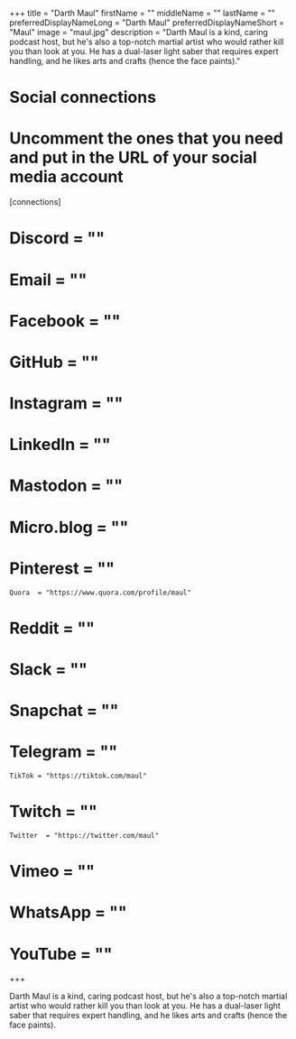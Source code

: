 +++
title = "Darth Maul"
firstName = ""
middleName = ""
lastName = ""
preferredDisplayNameLong = "Darth Maul"
preferredDisplayNameShort = "Maul"
image = "maul.jpg"
description = "Darth Maul is a kind, caring podcast host, but he's also a top-notch martial artist who would rather kill you than look at you. He has a dual-laser light saber that requires expert handling, and he likes arts and crafts (hence the face paints)."

# Social connections
# Uncomment the ones that you need and put in the URL of your social media account
[connections]
#	Discord  = ""
#	Email  = ""
#	Facebook  = ""
#	GitHub  = ""
#	Instagram  = ""
#	LinkedIn  = ""
#	Mastodon  = ""
#	Micro.blog  = ""
#	Pinterest  = ""
	Quora  = "https://www.quora.com/profile/maul"
#	Reddit  = ""
#	Slack  = ""
#	Snapchat  = ""
#	Telegram  = ""
	TikTok = "https://tiktok.com/maul"
#	Twitch  = ""
 	Twitter  = "https://twitter.com/maul"
#	Vimeo  = ""
#	WhatsApp  = ""
#	YouTube  = ""

+++

Darth Maul is a kind, caring podcast host, but he's also a top-notch martial artist who would rather kill you than look at you. He has a dual-laser light saber that requires expert handling, and he likes arts and crafts (hence the face paints).